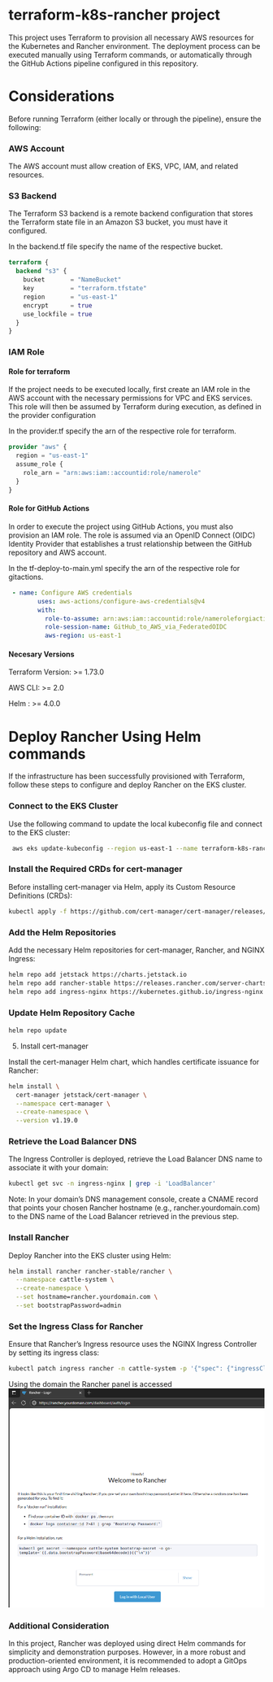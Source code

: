 
# terraform-k8s-rancher project

This project uses Terraform to provision all necessary AWS resources for the Kubernetes and Rancher environment.
The deployment process can be executed manually using Terraform commands, or automatically through the GitHub Actions pipeline configured in this repository.

# Considerations
Before running Terraform (either locally or through the pipeline), ensure the following:

### AWS Account
The AWS account must allow creation of EKS, VPC, IAM, and related resources.

### S3 Backend
The Terraform S3 backend is a remote backend configuration that stores the Terraform state file in an Amazon S3 bucket, you must have it configured.

In the backend.tf file specify the name of the respective bucket.
```terraform
terraform {
  backend "s3" {
    bucket       = "NameBucket"
    key          = "terraform.tfstate"
    region       = "us-east-1"
    encrypt      = true
    use_lockfile = true
  }
}
```

### IAM Role 
#### Role for terraform
If the project needs to be executed locally, first create an IAM role in the AWS account with the necessary permissions for VPC and EKS services.
This role will then be assumed by Terraform during execution, as defined in the provider configuration

In the provider.tf specify the arn of the respective role for terraform.
```terraform
provider "aws" {
  region = "us-east-1"
  assume_role {
    role_arn = "arn:aws:iam::accountid:role/namerole"
  }
}
```

#### Role for GitHub Actions
In order to execute the project using  GitHub Actions, you must also provision an IAM role.
The role is assumed via an OpenID Connect (OIDC) Identity Provider that establishes a trust relationship between the GitHub repository and AWS account.

In the tf-deploy-to-main.yml specify the arn of the respective role for gitactions.
```yaml
 - name: Configure AWS credentials
        uses: aws-actions/configure-aws-credentials@v4
        with:
          role-to-assume: arn:aws:iam::accountid:role/nameroleforgiactions
          role-session-name: GitHub_to_AWS_via_FederatedOIDC
          aws-region: us-east-1
```

#### Necesary Versions
Terraform Version: >= 1.73.0

AWS CLI: >= 2.0

Helm : >= 4.0.0

# Deploy Rancher Using Helm commands

If the infrastructure has been successfully provisioned with Terraform, follow these steps to configure and deploy Rancher on the EKS cluster.

### Connect to the EKS Cluster

Use the following command to update the local kubeconfig file and connect to the  EKS cluster:
```bash
 aws eks update-kubeconfig --region us-east-1 --name terraform-k8s-rancher-Cluster-Prod
```

### Install the Required CRDs for cert-manager

Before installing cert-manager via Helm, apply its Custom Resource Definitions (CRDs):
```bash
kubectl apply -f https://github.com/cert-manager/cert-manager/releases/download/v1.19.0/cert-manager.crds.yaml
```


### Add the Helm Repositories

Add the necessary Helm repositories for cert-manager, Rancher, and NGINX Ingress:
```bash
helm repo add jetstack https://charts.jetstack.io
helm repo add rancher-stable https://releases.rancher.com/server-charts/stable
helm repo add ingress-nginx https://kubernetes.github.io/ingress-nginx
```

### Update Helm Repository Cache
```bash
helm repo update
```

5. Install cert-manager

Install the cert-manager Helm chart, which handles certificate issuance for Rancher:

```bash
helm install \
  cert-manager jetstack/cert-manager \
  --namespace cert-manager \
  --create-namespace \
  --version v1.19.0
```

### Retrieve the Load Balancer DNS

The Ingress Controller is deployed, retrieve the Load Balancer DNS name to associate it with your domain:

```bash
kubectl get svc -n ingress-nginx | grep -i 'LoadBalancer'
```
Note:
In your domain’s DNS management console, create a CNAME record that points your chosen Rancher hostname (e.g., rancher.yourdomain.com) to the DNS name of the Load Balancer retrieved in the previous step.

### Install Rancher

Deploy Rancher into the EKS cluster using Helm:
```bash
helm install rancher rancher-stable/rancher \
  --namespace cattle-system \
  --create-namespace \
  --set hostname=rancher.yourdomain.com \
  --set bootstrapPassword=admin
  ```

### Set the Ingress Class for Rancher

Ensure that Rancher’s Ingress resource uses the NGINX Ingress Controller by setting its ingress class:
```bash
kubectl patch ingress rancher -n cattle-system -p '{"spec": {"ingressClassName": "nginx"}}'
```

Using the domain the Rancher panel is accessed
![Alt text](images/rancherresult.PNG)

### Additional Consideration

In this project, Rancher was deployed using direct Helm commands for simplicity and demonstration purposes.
However, in a more robust and production-oriented environment, it is recommended to adopt a GitOps approach using Argo CD to manage Helm releases.